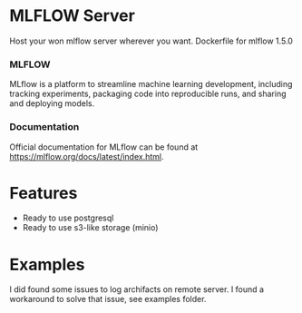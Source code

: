 # MLFLOW Server
Host your won mlflow server wherever you want.
Dockerfile for mlflow 1.5.0

### MLFLOW
MLflow is a platform to streamline machine learning development, including tracking experiments, packaging code
into reproducible runs, and sharing and deploying models.

### Documentation
Official documentation for MLflow can be found at https://mlflow.org/docs/latest/index.html.

# Features
* Ready to use postgresql
* Ready to use s3-like storage (minio)

# Examples

I did found some issues to log archifacts on remote server.
I found a workaround to solve that issue, see examples folder.